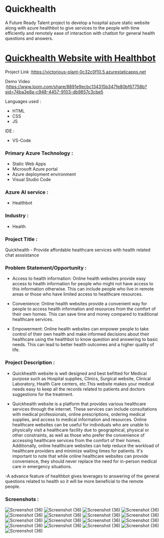 # Quickhealth

A Future Ready Talent  project to develop a hospital azure static website along with azure healthbot to give services to the people with time efficiently and remotely ease of interaction with chatbot for general  health questions and answers. 

# [ Quickhealth Website with Healthbot](https://victorious-plant-0c32c0f10.5.azurestaticapps.net)

Project Link :https://victorious-plant-0c32c0f10.5.azurestaticapps.net

Demo Video :https://www.loom.com/share/8891e9ecbc134315b347fe80bf67758b?sid=74ba3e8a-c948-4457-9103-db9857c3cbe5

Languages used :
- HTML
- CSS
- JS

IDE : 
- VS-Code

### Primary Azure Technology :

- Static Web Apps
- Microsoft Azure portal
- Azure deployment environment
- Visual Studio Code

### Azure AI service :
- Healthbot
### Industry :
- Health

### Project Title :
Quickhealth - Provide affordable healthcare services with health related chat asssistance 

### Problem Statement/Opportunity :
- Access to health information: Online health websites provide easy access to health information for people who might not have access to this information otherwise. This can include people who live in remote areas or those who have limited access to healthcare resources.

- Convenience: Online health websites provide a convenient way for people to access health information and resources from the comfort of their own homes. This can save time and money compared to traditional healthcare services.

- Empowerment: Online health websites can empower people to take control of their own health and make informed decisions about their healthcare using the healthbot to know question and answering to basic needs. This can lead to better health outcomes and a higher quality of life.

### Project Description :
- Quickhealth website is well designed and best befitted for Medical purpose such as Hospital supplies, Clinics, Surgical website, Clinical Laboratory, Health Care centers, etc.This website makes your medical needs easy to keep all the records related to patients and doctors suggestions for the treatment.

- Quickhealth website is a platform that provides various healthcare services through the internet. These services can include consultations with medical professionals, online prescriptions, ordering medical supplies, and access to medical information and resources. Online healthcare websites can be useful for individuals who are unable to physically visit a healthcare facility due to geographical, physical or other constraints, as well as those who prefer the convenience of accessing healthcare services from the comfort of their homes. Additionally, online healthcare websites can help reduce the workload of healthcare providers and minimize waiting times for patients. It's important to note that while online healthcare websites can provide convenience, they should never replace the need for in-person medical care in emergency situations.

-A advance feature of healthbot gives leverages to answering of the general questions related to health so it will be more beneficial to the remote people. 

### Screenshots :

![Screenshot (36)](https://github.com/Saket8538/Quickhealth/blob/main/images/Screenshot%20(160).png)
![Screenshot (36)](https://github.com/Saket8538/Quickhealth/blob/main/images/Screenshot%20(161).png)
![Screenshot (36)](https://github.com/Saket8538/Quickhealth/blob/main/images/Screenshot%20(162).png)
![Screenshot (36)](https://github.com/Saket8538/Quickhealth/blob/main/images/Screenshot%20(163).png)
![Screenshot (36)](https://github.com/Saket8538/Quickhealth/blob/main/images/Screenshot%20(164).png)
![Screenshot (36)](https://github.com/Saket8538/Quickhealth/blob/main/images/Screenshot%20(165).png)
![Screenshot (36)](https://github.com/Saket8538/Quickhealth/blob/main/images/Screenshot%20(166).png)
![Screenshot (36)](https://github.com/Saket8538/Quickhealth/blob/main/images/Screenshot%20(167).png)
![Screenshot (36)](https://github.com/Saket8538/Quickhealth/blob/main/images/Screenshot%20(168).png)
![Screenshot (36)](https://github.com/Saket8538/Quickhealth/blob/main/images/Screenshot%20(169).png)
![Screenshot (36)](https://github.com/Saket8538/Quickhealth/blob/main/images/Screenshot%20(170).png)
![Screenshot (36)](https://github.com/Saket8538/Quickhealth/blob/main/images/Screenshot%20(171).png)
![Screenshot (36)](https://github.com/Saket8538/Quickhealth/blob/main/images/Screenshot%20(172).png)
![Screenshot (36)](https://github.com/Saket8538/Quickhealth/blob/main/images/Screenshot%20(173).png)
![Screenshot (36)](https://github.com/Saket8538/Quickhealth/blob/main/images/Screenshot%20(174).png)
![Screenshot (36)](https://github.com/Saket8538/Quickhealth/blob/main/images/Screenshot%20(175).png)
![Screenshot (36)](https://github.com/Saket8538/Quickhealth/blob/main/images/Screenshot%20(176).png)



